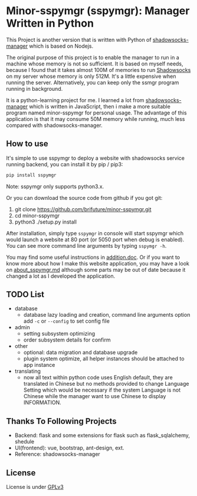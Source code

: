 # Minor-sspymgr (sspymgr): Manager Written in Python

This Project is another version that is written with Python of [shadowsocks-manager](https://github.com/shadowsocks/shadowsocks-manager) which is based on Nodejs.  

The original purpose of this project is to enable the manager to run in a machine whose memory is not so sufficient. It is based on myself needs, because I found that it takes almost 100M of memories to run [Shadowsocks](https://github.com/shadowsocks/shadowsocks-manager) on my server whose memory is only 512M. It's a little expensive when running the server. Alternatively, you can keep only the ssmgr program running in background. 

It is a python-learning project for me. I learned a lot from [shadowsocks-manager](https://github.com/shadowsocks/shadowsocks-manager) which is written in JavaScript, then i make a more suitable program named minor-sspymgr for personal usage. The advantage of this application is that it may consume 50M memory while running, much less compared with shadowsocks-manager.

## How to use

It's simple to use sspymgr to deploy a website with shadowsocks service running backend, you can install it by pip / pip3:

```bash
pip install sspymgr
```

Note: sspymgr only supports python3.x.

Or you can download the source code from github if you got git:

1. git clone https://github.com/brifuture/minor-sspymgr.git
2. cd minor-sspymgr
3. python3 ./setup.py install

After installation, simply type `sspymgr` in console will start sspymgr which would launch a website at 80 port (or 5050 port when debug is enabled). You can see more command line arguments by typing `sspymgr -h`.

You may find some useful instructions in [addition.doc](./docs/addition.md). Or if you want to know more about how I make this website application, you may have a look on [about_sspymgr.md](./docs/about_sspymgr.md) although some parts may be out of date because it changed a lot as I developed the application.

## TODO List

- database
    * database lazy loading and creation, command line arguments option add `-c` or `--config` to set config file
- admin
    * setting subsystem optimizing
    * order subsystem details for confirm
- other
    * optional: data migration and database upgrade
    * plugin system optimize, all helper instances should be attached to app instance
- translating
    * now all text within python code uses English default, they are translated in Chinese but no methods provided to change Language Setting which would be necessary if the system Language is not Chinese while the manager want to use Chinese to display INFORMATION.

## Thanks To Following Projects

-  Backend: flask and some extensions for flask such as flask_sqlalchemy, shedule
-  UI(frontend): vue, bootstrap, ant-design, ext.
-  Reference: shadowsocks-manager

## License

License is under [GPLv3](./license)
